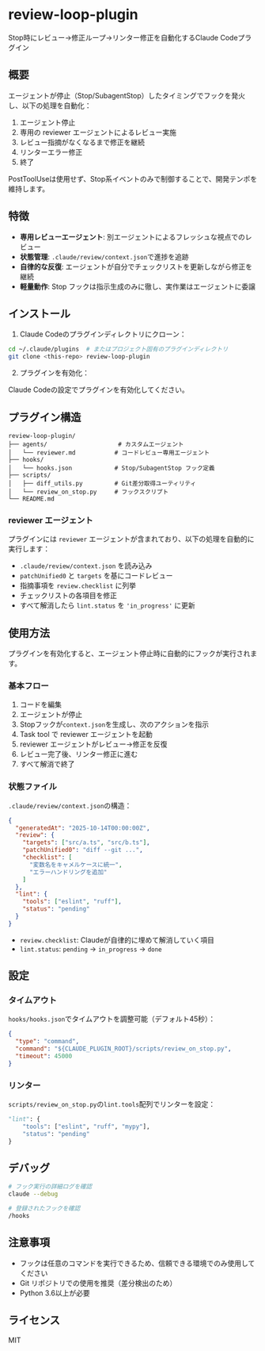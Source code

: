 # review-loop-plugin

Stop時にレビュー→修正ループ→リンター修正を自動化するClaude Codeプラグイン

## 概要

エージェントが停止（Stop/SubagentStop）したタイミングでフックを発火し、以下の処理を自動化：

1. エージェント停止
2. 専用の reviewer エージェントによるレビュー実施
3. レビュー指摘がなくなるまで修正を継続
4. リンターエラー修正
5. 終了

PostToolUseは使用せず、Stop系イベントのみで制御することで、開発テンポを維持します。

## 特徴

- **専用レビューエージェント**: 別エージェントによるフレッシュな視点でのレビュー
- **状態管理**: `.claude/review/context.json`で進捗を追跡
- **自律的な反復**: エージェントが自分でチェックリストを更新しながら修正を継続
- **軽量動作**: Stop フックは指示生成のみに徹し、実作業はエージェントに委譲

## インストール

1. Claude Codeのプラグインディレクトリにクローン：

```bash
cd ~/.claude/plugins  # またはプロジェクト固有のプラグインディレクトリ
git clone <this-repo> review-loop-plugin
```

2. プラグインを有効化：

Claude Codeの設定でプラグインを有効化してください。

## プラグイン構造

```
review-loop-plugin/
├── agents/                    # カスタムエージェント
│   └── reviewer.md           # コードレビュー専用エージェント
├── hooks/
│   └── hooks.json            # Stop/SubagentStop フック定義
├── scripts/
│   ├── diff_utils.py         # Git差分取得ユーティリティ
│   └── review_on_stop.py     # フックスクリプト
└── README.md
```

### reviewer エージェント

プラグインには `reviewer` エージェントが含まれており、以下の処理を自動的に実行します：

- `.claude/review/context.json` を読み込み
- `patchUnified0` と `targets` を基にコードレビュー
- 指摘事項を `review.checklist` に列挙
- チェックリストの各項目を修正
- すべて解消したら `lint.status` を `'in_progress'` に更新

## 使用方法

プラグインを有効化すると、エージェント停止時に自動的にフックが実行されます。

### 基本フロー

1. コードを編集
2. エージェントが停止
3. Stopフックが`context.json`を生成し、次のアクションを指示
4. Task tool で reviewer エージェントを起動
5. reviewer エージェントがレビュー→修正を反復
6. レビュー完了後、リンター修正に進む
7. すべて解消で終了

### 状態ファイル

`.claude/review/context.json`の構造：

```json
{
  "generatedAt": "2025-10-14T00:00:00Z",
  "review": {
    "targets": ["src/a.ts", "src/b.ts"],
    "patchUnified0": "diff --git ...",
    "checklist": [
      "変数名をキャメルケースに統一",
      "エラーハンドリングを追加"
    ]
  },
  "lint": {
    "tools": ["eslint", "ruff"],
    "status": "pending"
  }
}
```

- `review.checklist`: Claudeが自律的に埋めて解消していく項目
- `lint.status`: `pending` → `in_progress` → `done`

## 設定

### タイムアウト

`hooks/hooks.json`でタイムアウトを調整可能（デフォルト45秒）：

```json
{
  "type": "command",
  "command": "${CLAUDE_PLUGIN_ROOT}/scripts/review_on_stop.py",
  "timeout": 45000
}
```

### リンター

`scripts/review_on_stop.py`の`lint.tools`配列でリンターを設定：

```python
"lint": {
    "tools": ["eslint", "ruff", "mypy"],
    "status": "pending"
}
```

## デバッグ

```bash
# フック実行の詳細ログを確認
claude --debug

# 登録されたフックを確認
/hooks
```

## 注意事項

- フックは任意のコマンドを実行できるため、信頼できる環境でのみ使用してください
- Git リポジトリでの使用を推奨（差分検出のため）
- Python 3.6以上が必要

## ライセンス

MIT
